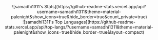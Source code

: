 <div align="center">
  ![samadhi1311's Stats](https://github-readme-stats.vercel.app/api?username=samadhi1311&theme=material-palenight&show_icons=true&hide_border=true&count_private=true)
  <br />
  ![samadhi1311's Top Languages](https://github-readme-stats.vercel.app/api/top-langs/?username=samadhi1311&theme=material-palenight&show_icons=true&hide_border=true&layout=compact)
</div>
